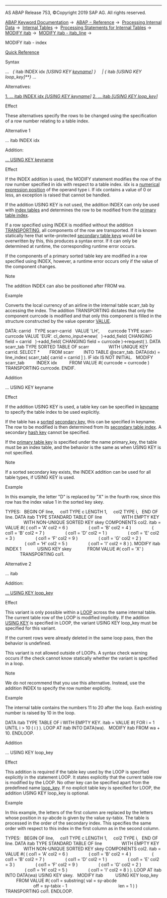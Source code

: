   

* * *

AS ABAP Release 753, ©Copyright 2019 SAP AG. All rights reserved.

[ABAP Keyword Documentation](javascript:call_link\('abenabap.htm'\)) →  [ABAP − Reference](javascript:call_link\('abenabap_reference.htm'\)) →  [Processing Internal Data](javascript:call_link\('abenabap_data_working.htm'\)) →  [Internal Tables](javascript:call_link\('abenitab.htm'\)) →  [Processing Statements for Internal Tables](javascript:call_link\('abentable_processing_statements.htm'\)) →  [MODIFY itab](javascript:call_link\('abapmodify_itab.htm'\)) →  [MODIFY itab - itab\_line](javascript:call_link\('abapmodify_itab_single.htm'\)) → 

MODIFY itab - index

[Quick Reference](javascript:call_link\('abapmodify_itab_shortref.htm'\))

Syntax

...   *{* itab INDEX idx *\[*USING KEY [keyname](javascript:call_link\('abenkeyname.htm'\))*\]* *}*
    *|* *{* itab *\[*USING KEY loop\_key*\]**}* ...

Alternatives:

[1\. ... itab INDEX idx *\[*USING KEY keyname*\]*](#!ABAP_ALTERNATIVE_1@1@)
[2\. ... itab *\[*USING KEY loop\_key*\]*](#!ABAP_ALTERNATIVE_2@2@)

Effect

These alternatives specify the rows to be changed using the specification of a row number relating to a table index.

Alternative 1

... itab INDEX idx

Addition:

[... USING KEY keyname](#!ABAP_ONE_ADD@1@)

Effect

If the INDEX addition is used, the MODIFY statement modifies the row of the row number specified in idx with respect to a table index. idx is a [numerical expression position](javascript:call_link\('abennumerical_expr_position_glosry.htm'\) "Glossary Entry") of the operand type i. If idx contains a value of 0 or less, an exception is raised that cannot be handled.

If the addition USING KEY is not used, the addition INDEX can only be used with [index tables](javascript:call_link\('abenindex_table_glosry.htm'\) "Glossary Entry") and determines the row to be modified from the [primary table index](javascript:call_link\('abenprimary_table_index_glosry.htm'\) "Glossary Entry").

If a row specified using INDEX is modified without the addition [TRANSPORTING](javascript:call_link\('abapmodify_itab_single.htm'\)), all components of the row are transported. If it is known statically here that write-protected [secondary table keys](javascript:call_link\('abensecondary_table_key_glosry.htm'\) "Glossary Entry") would be overwritten by this, this produces a syntax error. If it can only be determined at runtime, the corresponding runtime error occurs.

If the components of a primary sorted table key are modified in a row specified using INDEX, however, a runtime error occurs only if the value of the component changes.

Note

The addition INDEX can also be positioned after FROM wa.

Example

Converts the local currency of an airline in the internal table scarr\_tab by accessing the index. The addition TRANSPORTING dictates that only the component currcode is modified and that only this component is filled in the structure constructed by the value operator [VALUE](javascript:call_link\('abenconstructor_expression_value.htm'\)).

DATA: carrid   TYPE scarr-carrid   VALUE 'LH',
      currcode TYPE scarr-currcode VALUE 'EUR'.
cl\_demo\_input=>new(
  )->add\_field( CHANGING field = carrid
  )->add\_field( CHANGING field = currcode )->request( ).
DATA scarr\_tab TYPE SORTED TABLE OF scarr
               WITH UNIQUE KEY carrid.
SELECT \*
       FROM scarr
       INTO TABLE @scarr\_tab.
DATA(idx) = line\_index( scarr\_tab\[ carrid = carrid \] ).
IF idx IS NOT INITIAL.
  MODIFY scarr\_tab
         INDEX idx
         FROM VALUE #( currcode = currcode )
         TRANSPORTING currcode.
ENDIF.

Addition

... USING KEY keyname

Effect

If the addition USING KEY is used, a table key can be specified in [keyname](javascript:call_link\('abenkeyname.htm'\)) to specify the table index to be used explicitly.

If the table has a [sorted](javascript:call_link\('abensorted_key_glosry.htm'\) "Glossary Entry") [secondary key](javascript:call_link\('abensecondary_table_key_glosry.htm'\) "Glossary Entry"), this can be specified in keyname. The row to be modified is then determined from its [secondary table index](javascript:call_link\('abensecondary_table_index_glosry.htm'\) "Glossary Entry"). A secondary [hash key](javascript:call_link\('abenhash_key_glosry.htm'\) "Glossary Entry") cannot be specified.

If the [primary table key](javascript:call_link\('abenprimary_table_key_glosry.htm'\) "Glossary Entry") is specified under the name primary\_key, the table must be an index table, and the behavior is the same as when USING KEY is not specified.

Note

If a sorted secondary key exists, the INDEX addition can be used for all table types, if USING KEY is used.

Example

In this example, the letter "D" is replaced by "X" in the fourth row, since this row has the index value 1 in the sorted key skey.

TYPES:
  BEGIN OF line,
    col1 TYPE c LENGTH 1,
    col2 TYPE i,
  END OF line.
DATA itab TYPE STANDARD TABLE OF line
               WITH EMPTY KEY
               WITH NON-UNIQUE SORTED KEY skey COMPONENTS col2.
itab = VALUE #( ( col1 = 'A' col2 = 6 )
                ( col1 = 'B' col2 = 4 )
                ( col1 = 'B' col2 = 7 )
                ( col1 = 'D' col2 = 1 )
                ( col1 = 'E' col2 = 3 )
                ( col1 = 'F' col2 = 9 )
                ( col1 = 'G' col2 = 2 )
                ( col1 = 'H' col2 = 5 )
                ( col1 = 'I' col2 = 8 ) ).
MODIFY itab INDEX 1
            USING KEY skey
            FROM VALUE #( col1 = 'X' )
            TRANSPORTING col1.

Alternative 2

... itab

Addition:

[... USING KEY loop\_key](#!ABAP_ONE_ADD@2@)

Effect

This variant is only possible within a [LOOP](javascript:call_link\('abaploop_at_itab.htm'\)) across the same internal table. The current table row of the LOOP is modified implicitly. If the addition [USING KEY](javascript:call_link\('abaploop_at_itab_cond.htm'\)) is specified in LOOP, the variant USING KEY loop\_key must be specified for this variant.

If the current rows were already deleted in the same loop pass, then the behavior is undefined.

This variant is not allowed outside of LOOPs. A syntax check warning occurs if the check cannot know statically whether the variant is specified in a loop.

Note

We do not recommend that you use this alternative. Instead, use the addition INDEX to specify the row number explicitly.

Example

The internal table contains the numbers 11 to 20 after the loop. Each existing number is raised by 10 in the loop.

DATA itab TYPE TABLE OF i WITH EMPTY KEY.
itab = VALUE #( FOR i = 1 UNTIL i > 10 ( i ) ).
LOOP AT itab INTO DATA(wa).
  MODIFY itab FROM wa + 10.
ENDLOOP.

Addition

... USING KEY loop\_key

Effect

This addition is required if the table key used by the LOOP is specified explicitly in the statement LOOP. It states explicitly that the current table row is modified by the LOOP. No other key can be specified apart from the predefined name [loop\_key](javascript:call_link\('abaploop_at_itab_cond.htm'\)). If no explicit table key is specified for LOOP, the addition USING KEY loop\_key is optional.

Example

In this example, the letters of the first column are replaced by the letters whose position in sy-abcde is given by the value sy-tabix. The table is processed in the order of the secondary index. This specifies the same order with respect to this index in the first column as in the second column.

TYPES:
  BEGIN OF line,
    col1 TYPE c LENGTH 1,
    col2 TYPE i,
  END OF line.
DATA itab TYPE STANDARD TABLE OF line
               WITH EMPTY KEY
               WITH NON-UNIQUE SORTED KEY skey COMPONENTS col2.
itab = VALUE #( ( col1 = 'A' col2 = 6 )
                ( col1 = 'B' col2 = 4 )
                ( col1 = 'B' col2 = 7 )
                ( col1 = 'D' col2 = 1 )
                ( col1 = 'E' col2 = 3 )
                ( col1 = 'F' col2 = 9 )
                ( col1 = 'G' col2 = 2 )
                ( col1 = 'H' col2 = 5 )
                ( col1 = 'I' col2 = 8 ) ).
LOOP AT itab INTO DATA(wa) USING KEY skey.
  MODIFY itab
         USING KEY loop\_key
         FROM VALUE #( col1 = substring( val = sy-abcde
                                         off = sy-tabix - 1
                                         len = 1 ) )
         TRANSPORTING col1.
ENDLOOP.